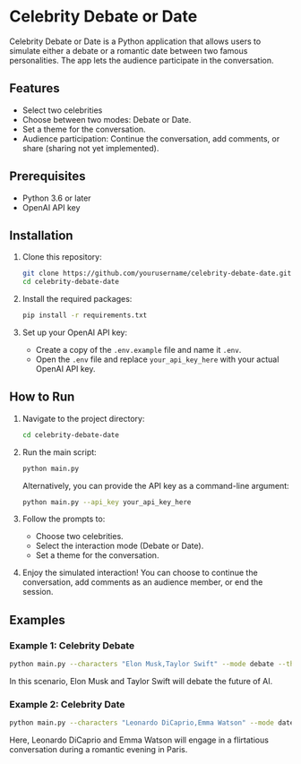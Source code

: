 
# Celebrity Debate or Date

Celebrity Debate or Date is a Python application that allows users to simulate either a debate or a romantic date between two famous personalities. The app lets the audience participate in the conversation.

## Features

- Select two celebrities 
- Choose between two modes: Debate or Date.
- Set a theme for the conversation.
- Audience participation: Continue the conversation, add comments, or share (sharing not yet implemented).

## Prerequisites

- Python 3.6 or later
- OpenAI API key

## Installation

1. Clone this repository:
   ```bash
   git clone https://github.com/yourusername/celebrity-debate-date.git
   cd celebrity-debate-date
   ```

2. Install the required packages:
   ```bash
   pip install -r requirements.txt
   ```

3. Set up your OpenAI API key:
   - Create a copy of the `.env.example` file and name it `.env`.
   - Open the `.env` file and replace `your_api_key_here` with your actual OpenAI API key.

## How to Run

1. Navigate to the project directory:
   ```bash
   cd celebrity-debate-date
   ```

2. Run the main script:
   ```bash
   python main.py
   ```
   Alternatively, you can provide the API key as a command-line argument:
   ```bash
   python main.py --api_key your_api_key_here
   ```

3. Follow the prompts to:
   - Choose two celebrities.
   - Select the interaction mode (Debate or Date).
   - Set a theme for the conversation.

4. Enjoy the simulated interaction! You can choose to continue the conversation, add comments as an audience member, or end the session.

## Examples

### Example 1: Celebrity Debate
```bash
python main.py --characters "Elon Musk,Taylor Swift" --mode debate --theme "The Future of AI"
```
In this scenario, Elon Musk and Taylor Swift will debate the future of AI.

### Example 2: Celebrity Date
```bash
python main.py --characters "Leonardo DiCaprio,Emma Watson" --mode date --theme "abortion"
```
Here, Leonardo DiCaprio and Emma Watson will engage in a flirtatious conversation during a romantic evening in Paris.

